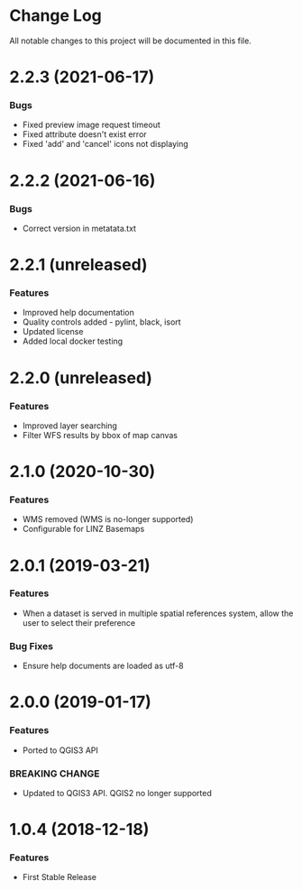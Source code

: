 # Change Log

All notable changes to this project will be documented in this file.

# 2.2.3 (2021-06-17)

### Bugs

- Fixed preview image request timeout
- Fixed attribute doesn't exist error
- Fixed 'add' and 'cancel' icons not displaying

# 2.2.2 (2021-06-16)

### Bugs

- Correct version in metatata.txt

# 2.2.1 (unreleased)

### Features

- Improved help documentation
- Quality controls added - pylint, black, isort
- Updated license
- Added local docker testing

# 2.2.0 (unreleased)

### Features

- Improved layer searching
- Filter WFS results by bbox of map canvas

# 2.1.0 (2020-10-30)

### Features

- WMS removed (WMS is no-longer supported)
- Configurable for LINZ Basemaps

# 2.0.1 (2019-03-21)

### Features

- When a dataset is served in multiple spatial references system, allow the user to select
  their preference

### Bug Fixes

- Ensure help documents are loaded as utf-8

# 2.0.0 (2019-01-17)

### Features

- Ported to QGIS3 API

### BREAKING CHANGE

- Updated to QGIS3 API. QGIS2 no longer supported

# 1.0.4 (2018-12-18)

### Features

- First Stable Release
